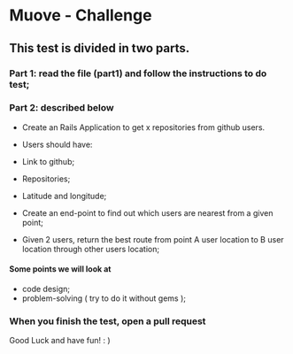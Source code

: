 # Muove - Challenge

## This test is divided in two parts.
 
 ### Part 1: read the file (part1) and follow the instructions to do test;
  
 ### Part 2: described below 

  - Create an Rails Application to get x repositories from github users.
   - Users should have:
   - Link to github;
   - Repositories;
   - Latitude and longitude;

   - Create an end-point to find out which users are nearest from a given point;
   - Given 2 users, return the best route from point A user location to B user location through other users location;

  #### Some points we will look at

  - code design;
  - problem-solving ( try to do it without gems );

 ### When you finish the test, open a pull request 


Good Luck and have fun! : )
